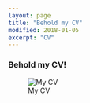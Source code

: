 ```yaml
---
layout: page
title: "Behold my CV"
modified: 2018-01-05
excerpt: "CV"
---
```


### Behold my CV!



<figure>
  <img src="{{ site.url }}/images/CV.jpg" alt="My CV">
  <figcaption>My CV</figcaption>
</figure>

